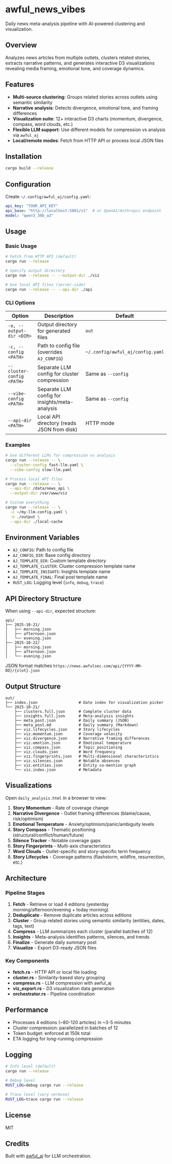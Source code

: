 # awful_news_vibes

Daily news meta-analysis pipeline with AI-powered clustering and visualization.

## Overview

Analyzes news articles from multiple outlets, clusters related stories, extracts narrative patterns, and generates interactive D3 visualizations revealing media framing, emotional tone, and coverage dynamics.

## Features

- **Multi-source clustering**: Groups related stories across outlets using semantic similarity
- **Narrative analysis**: Detects divergence, emotional tone, and framing differences
- **Visualization suite**: 12+ interactive D3 charts (momentum, divergence, compass, word clouds, etc.)
- **Flexible LLM support**: Use different models for compression vs analysis via `awful_aj`
- **Local/remote modes**: Fetch from HTTP API or process local JSON files

## Installation

```bash
cargo build --release
```

## Configuration

Create `~/.config/awful_aj/config.yaml`:

```yaml
api_key: "YOUR_API_KEY"
api_base: "http://localhost:5001/v1"  # or OpenAI/Anthropic endpoint
model: "qwen3_30b_a3"
```

## Usage

### Basic Usage

```bash
# Fetch from HTTP API (default)
cargo run --release

# Specify output directory
cargo run --release -- --output-dir ./viz

# Use local API files (server-side)
cargo run --release -- --api-dir ./api
```

### CLI Options

| Option | Description | Default |
|--------|-------------|---------|
| `-o, --output-dir <DIR>` | Output directory for generated files | `out` |
| `-c, --config <PATH>` | Path to config file (overrides `AJ_CONFIG`) | `~/.config/awful_aj/config.yaml` |
| `--cluster-config <PATH>` | Separate LLM config for cluster compression | Same as `--config` |
| `--vibe-config <PATH>` | Separate LLM config for insights/meta-analysis | Same as `--config` |
| `--api-dir <PATH>` | Local API directory (reads JSON from disk) | HTTP mode |

### Examples

```bash
# Use different LLMs for compression vs analysis
cargo run --release -- \
  --cluster-config fast-llm.yaml \
  --vibe-config slow-llm.yaml

# Process local API files
cargo run --release -- \
  --api-dir /data/news_api \
  --output-dir /var/www/viz

# Custom everything
cargo run --release -- \
  -c ~/my-llm-config.yaml \
  -o ./output \
  --api-dir ./local-cache
```

## Environment Variables

- `AJ_CONFIG`: Path to config file
- `AJ_CONFIG_DIR`: Base config directory
- `AJ_TEMPLATE_DIR`: Custom template directory
- `AJ_TEMPLATE_CLUSTER`: Cluster compression template name
- `AJ_TEMPLATE_INSIGHTS`: Insights template name
- `AJ_TEMPLATE_FINAL`: Final post template name
- `RUST_LOG`: Logging level (`info`, `debug`, `trace`)

## API Directory Structure

When using `--api-dir`, expected structure:

```
api/
├── 2025-10-21/
│   ├── morning.json
│   ├── afternoon.json
│   └── evening.json
├── 2025-10-22/
│   ├── morning.json
│   ├── afternoon.json
│   └── evening.json
```

JSON format matches `https://news.awfulsec.com/api/{YYYY-MM-DD}/{slot}.json`

## Output Structure

```
out/
├── index.json                  # Date index for visualization picker
└── 2025-10-21/
    ├── clusters.full.json      # Complete cluster data
    ├── insights.full.json      # Meta-analysis insights
    ├── meta_post.json          # Daily summary (JSON)
    ├── meta_post.md            # Daily summary (Markdown)
    ├── viz.lifecycles.json     # Story lifecycles
    ├── viz.momentum.json       # Coverage velocity
    ├── viz.divergence.json     # Narrative framing differences
    ├── viz.emotion.json        # Emotional temperature
    ├── viz.compass.json        # Topic positioning
    ├── viz.clouds.json         # Word frequency
    ├── viz.fingerprints.json   # Multi-dimensional characteristics
    ├── viz.silences.json       # Notable absences
    ├── viz.entities.json       # Entity co-mention graph
    └── viz.index.json          # Metadata
```

## Visualizations

Open `daily_analysis.html` in a browser to view:

1. **Story Momentum** - Rate of coverage change
2. **Narrative Divergence** - Outlet framing differences (blame/cause, risk/optimism)
3. **Emotional Temperature** - Anxiety/optimism/panic/ambiguity levels
4. **Story Compass** - Thematic positioning (structural/conflict/human/future)
5. **Silence Tracker** - Notable coverage gaps
6. **Story Fingerprints** - Multi-axis characteristics
7. **Word Clouds** - Outlet-specific and story-specific term frequency
8. **Story Lifecycles** - Coverage patterns (flashstorm, wildfire, resurrection, etc.)

## Architecture

### Pipeline Stages

1. **Fetch** - Retrieve or load 4 editions (yesterday morning/afternoon/evening + today morning)
2. **Deduplicate** - Remove duplicate articles across editions
3. **Cluster** - Group related stories using semantic similarity (entities, dates, tags, text)
4. **Compress** - LLM summarizes each cluster (parallel batches of 12)
5. **Insights** - Meta-analysis identifies patterns, silences, and trends
6. **Finalize** - Generate daily summary post
7. **Visualize** - Export D3-ready JSON files

### Key Components

- **fetch.rs** - HTTP API or local file loading
- **cluster.rs** - Similarity-based story grouping
- **compress.rs** - LLM compression with awful_aj
- **viz_export.rs** - D3 visualization data generation
- **orchestrator.rs** - Pipeline coordination

## Performance

- Processes 4 editions (~80-120 articles) in ~3-5 minutes
- Cluster compression: parallelized in batches of 12
- Token budget: enforced at 150k total
- ETA logging for long-running compression

## Logging

```bash
# Info level (default)
cargo run --release

# Debug level
RUST_LOG=debug cargo run --release

# Trace level (very verbose)
RUST_LOG=trace cargo run --release
```

## License

MIT

## Credits

Built with [awful_aj](https://github.com/graves/awful_aj) for LLM orchestration.
